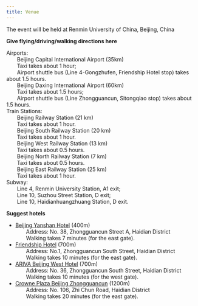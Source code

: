 ```yaml
---
title: Venue
---
```


The event will be held at Renmin University of China, Beijing, China

**Give flying/driving/walking directions here**

Airports:     
&emsp;&emsp;Beijing Capital International Airport (35km)   
&emsp;&emsp;Taxi takes about 1 hour;   
&emsp;&emsp;Airport shuttle bus (Line 4-Gongzhufen, Friendship Hotel stop) takes about 1.5 hours.   
&emsp;&emsp;Beijing Daxing International Airport (60km)     
&emsp;&emsp;Taxi takes about 1.5 hours;    
&emsp;&emsp;Airport shuttle bus (Line Zhongguancun,  Sitongqiao stop) takes about 1.5 hours.    
Train Stations:   
&emsp;&emsp;Beijing Railway Station (21 km)   
&emsp;&emsp;Taxi takes about 1 hour.   
&emsp;&emsp;Beijing South Railway Station (20 km)   
&emsp;&emsp;Taxi takes about 1 hour.   
&emsp;&emsp;Beijing West Railway Station (13 km)   
&emsp;&emsp;Taxi takes about 0.5 hours.   
&emsp;&emsp;Beijing North Railway Station (7 km)   
&emsp;&emsp;Taxi takes about 0.5 hours.   
&emsp;&emsp;Beijing East Railway Station (25 km)   
&emsp;&emsp;Taxi takes about 1 hour.  
Subway:   
&emsp;&emsp;Line 4, Renmin University Station, A1 exit;   
&emsp;&emsp;Line 10, Suzhou Street Station, D exit;   
&emsp;&emsp;Line 10, Haidianhuangzhuang Station, D exit.

**Suggest hotels**

+ [Beijing Yanshan Hotel](http://yanshan.hotels-inbeijing.com/cn/) (400m)     
&emsp;&emsp;Address: No. 38, Zhongguancun Street A, Haidian District    
&emsp;&emsp;Walking takes 7 minutes (for the east gate).     
+ [Friendship Hotel](http://www.bjfriendshiphotel.com/) (700m)    
&emsp;&emsp;Address: No.1, Zhongguancun South Street, Haidian District    
&emsp;&emsp;Walking takes 10 minutes (for the east gate).      
+ [ARIVA Beijing West Hotel](http://ariva.hotels-inbeijing.com/cn/) (700m)    
&emsp;&emsp;Address: No. 36, Zhongguancun South Street, Haidian District    
&emsp;&emsp;Walking takes 10 minutes (for the west gate).   
+ [Crowne Plaza Beijing Zhongguancun](https://www.ihg.com/crowneplaza/hotels/us/en/beijing/pegzg/hoteldetail) (1200m)    
&emsp;&emsp;Address: No. 106, Zhi Chun Road, Haidian District    
&emsp;&emsp;Walking takes 20 minutes (for the east gate).   






